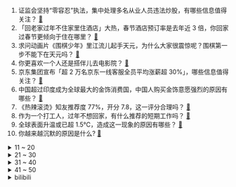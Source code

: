 1. 证监会坚持“零容忍”执法，集中处理多名从业人员违法炒股，有哪些信息值得关注？ [:link:](https://www.zhihu.com/question/643705986)
2. 「回老家过年不住家里住酒店」大热，春节酒店预订率是去年近 3 倍，你回家过春节更倾向于住在哪里？ [:link:](https://www.zhihu.com/question/643567852)
3. 求问动画片《围棋少年》里江流儿起手天元，为什么大家很震惊呢？围棋第一步不能下在天元吗？ [:link:](https://www.zhihu.com/question/640846480)
4. 你更喜欢一个人还是搭伴儿去电影院？ [:link:](https://www.zhihu.com/question/643400563)
5. 京东集团宣布「超 2 万名京东一线客服全员平均涨薪超 30%」，哪些信息值得关注？ [:link:](https://www.zhihu.com/question/643048551)
6. 中国超过印度成为全球最大的金饰消费国，中国人购买金饰意愿强烈的原因有哪些？ [:link:](https://www.zhihu.com/question/643547808)
7. 《热辣滚烫》知友推荐度 77%，开分 7.8，这一评分合理吗？ [:link:](https://www.zhihu.com/question/643910386)
8. 作为一个打工人，过年不想回家，有什么推荐的短期工作吗？ [:link:](https://www.zhihu.com/question/643077901)
9. 全球表面升温或已超 1.5℃，造成这一现象的原因有哪些？ [:link:](https://www.zhihu.com/question/643198786)
10. 你越来越沉默的原因是什么? [:link:](https://www.zhihu.com/question/412546017)
<details>
<summary>11 ~ 20</summary>

11. 以色列称在联合国机构地下发现哈马斯隧道等设施，联合国回应「不知情」，哪些信息值得关注？ [:link:](https://www.zhihu.com/question/643979620)
12. 以色列称已消灭半数哈马斯，并誓言几个月内胜利，透露出了哪些信息？目前加沙局势到了哪个阶段？ [:link:](https://www.zhihu.com/question/643199462)
13. 美企「迫于国会压力」拟逐步停用宁德时代电池，如何评价此事？将对美国企业带来哪些影响？ [:link:](https://www.zhihu.com/question/643878133)
14. 如何拒绝老板过年加班？ [:link:](https://www.zhihu.com/question/643077457)
15. 人到中年，该打工还是该创业？ [:link:](https://www.zhihu.com/question/488371468)
16. 如果给崇祯一个诸葛亮一个岳飞一个房玄龄，结果如何？ [:link:](https://www.zhihu.com/question/637728829)
17. 为什么《英雄联盟》莫甘娜 Ban 率这么高? [:link:](https://www.zhihu.com/question/389889124)
18. 阿根廷通胀率飙到 211 %，超越委内瑞拉成为拉美「第一」，目前阿根廷经济面临风险有多大？ [:link:](https://www.zhihu.com/question/639225253)
19. 可以分享一张你相册里的烟花照吗？ [:link:](https://www.zhihu.com/question/643853002)
20. 爱马仕今年至少涨价8%，去年净利增28%，还有哪些信息值得关注？ [:link:](https://www.zhihu.com/question/643898712)
</details>
<details>
<summary>21 ~ 30</summary>

21. 你是那种喜欢独来独往的人吗? [:link:](https://www.zhihu.com/question/637675737)
22. 国人一以贯之的信仰是什么? [:link:](https://www.zhihu.com/question/641947454)
23. 电影《第二十条》中有哪些细节和专业术语，是只有体制内的人才知道的？ [:link:](https://www.zhihu.com/question/643304556)
24. 学习好的孩子都有什么特质？ [:link:](https://www.zhihu.com/question/313298276)
25. 天赋消失是一种什么感觉？ [:link:](https://www.zhihu.com/question/634410631)
26. 《飞驰人生 2》中有哪些与第一部呼应的细节？ [:link:](https://www.zhihu.com/question/643545904)
27. 你对贾玲瘦了100斤有什么感触吗？ [:link:](https://www.zhihu.com/question/643914372)
28. 23-24 赛季 NBA掘金114:106湖人，约基奇24+13+9，詹姆斯最后时刻两分，如何评价？ [:link:](https://www.zhihu.com/question/643705932)
29. 如何评价周一围、王丽坤主演的电视剧《大唐狄公案》? [:link:](https://www.zhihu.com/question/640052319)
30. 你们的猫咪是哪里买的，还是朋友给的？ [:link:](https://www.zhihu.com/question/494872518)
</details>
<details>
<summary>31 ~ 40</summary>

31. 抛开道德，抛开一切束缚，让你畅所欲言，你想要什么？ [:link:](https://www.zhihu.com/question/641915294)
32. 什么因素导致中英文夹杂成为一种常态？ [:link:](https://www.zhihu.com/question/495783932)
33. 一根长度为1的木棒，在垂直的墙角内滑动，则木棒由竖直变为水平的过程中，木棒扫过的面积是多少呢？ [:link:](https://www.zhihu.com/question/642313405)
34. 现在已经养了猫的你，是否已经弥补了自己小时候的遗憾呢？ [:link:](https://www.zhihu.com/question/639819283)
35. 「龙宝宝」陆续出生，专家称甲辰龙年生育率有望提升，哪些信息值得关注？你对属相有哪些偏好？ [:link:](https://www.zhihu.com/question/643947216)
36. 你有在节假日「隐形加班」的情况吗？遇到这种情况该怎么依法主张加班费？ [:link:](https://www.zhihu.com/question/640818617)
37. 为什么大学很自由却没有高中那么快乐了？ [:link:](https://www.zhihu.com/question/627742880)
38. 为什么新买的鱼缸需要先开缸？ [:link:](https://www.zhihu.com/question/638326484)
39. 如果猫咪的世界也有第八号当铺，你觉得它会通过典当什么来换取什么？ [:link:](https://www.zhihu.com/question/639819285)
40. 你手机里有自己宠物的糗照吗？ [:link:](https://www.zhihu.com/question/639819435)
</details>
<details>
<summary>41 ~ 50</summary>

41. 非常害怕 40 岁以后失业怎么办？ [:link:](https://www.zhihu.com/question/480639548)
42. 你有哪些有故事的照片？ [:link:](https://www.zhihu.com/question/355598453)
43. 春节去国外度假，有哪些性价比高的目的地？ [:link:](https://www.zhihu.com/question/637309637)
44. 跨年熬夜会伤肝，要吃护肝片「护肝」吗？日常生活中护肝有哪些注意事项？ [:link:](https://www.zhihu.com/question/643905491)
45. 马拉松世界纪录保持者基普图姆因车祸去世，年仅 24 岁，哪些信息值得关注？ [:link:](https://www.zhihu.com/question/644062472)
46. 贾玲减肥 100 斤后首次公开露面，称「我减重非常健康」，减肥过程中有哪些注意事项？如何减肥才健康？ [:link:](https://www.zhihu.com/question/643956911)
47. 寒假里有必要还让小朋友学习吗？ [:link:](https://www.zhihu.com/question/581410026)
48. 如何看待超导磁悬浮列车北京到上海只需要30分钟？ [:link:](https://www.zhihu.com/question/643796248)
49. 「逆向思维」是一种怎么样的思维方式？它有哪些特例？ [:link:](https://www.zhihu.com/question/336474607)
50. 如何评价《熊出没·逆转时空》？ [:link:](https://www.zhihu.com/question/640089052)
</details><details>
<summary>bilibili</summary>

</details>